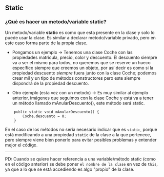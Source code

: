 ## Static

### ¿Qué es hacer un metodo/variable static?

Un metodo/variable **static** es como que esta presente en la clase y solo lo puede usar la clase. Es similar a declarar metodo/variable privado, pero en este caso forma parte de la propia clase.

+ Pongamos un ejemplo -> Tenemos una clase Coche con las propiedades matrícula, precio, color y descuento. El descuento siempre va a ser el mismo para todos, no queremos que se reserve un hueco específico siempre que creemos un objeto, por así decir es como si la propiedad descuento *siempre* fuera junto con la clase Coche; podemos crear mil y un tipo de métodos constructores pero este siempre dispondrá de la propiedad descuento.

+ Otro ejemplo (esta vez con un metodo) -> Es muy similar al ejemplo anterior, imágenes que seguimos con la clase Coche y está va a tener un método llamado mAnularDescuento(), este método será static.
```
    public static void mAnularDescuento() {
        Coche.descuento = 0;
    }
```
En el caso de los métodos no sería necesario indicar que es ```static```, porque está modificando a una propiedad ```static``` de la clase a la que pertenece, pero siempre viene bien ponerlo para evitar posibles problemas y entender mejor el código.

---

PD: Cuando se quiere hacer referencia a una variable/método static (como en el código anterior) se debe poner ```el nombre de la clase``` en vez de ```this```, ya que a lo que se está accediendo es algo "propio" de la clase.
